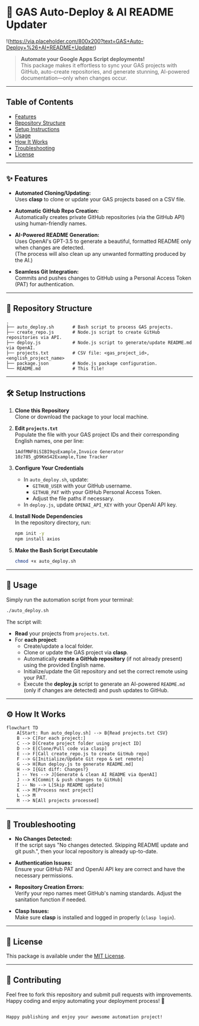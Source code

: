 # 🚀 GAS Auto-Deploy & AI README Updater

!(https://via.placeholder.com/800x200?text=GAS+Auto-Deploy+%26+AI+README+Updater)

> **Automate your Google Apps Script deployments!**  
> This package makes it effortless to sync your GAS projects with GitHub, auto-create repositories, and generate stunning, AI-powered documentation—only when changes occur.

---

## Table of Contents

- [Features](#features)
- [Repository Structure](#repository-structure)
- [Setup Instructions](#setup-instructions)
- [Usage](#usage)
- [How It Works](#how-it-works)
- [Troubleshooting](#troubleshooting)
- [License](#license)

---

## ✨ Features

- **Automated Cloning/Updating:**  
  Uses **clasp** to clone or update your GAS projects based on a CSV file.

- **Automatic GitHub Repo Creation:**  
  Automatically creates private GitHub repositories (via the GitHub API) using human-friendly names.

- **AI-Powered README Generation:**  
  Uses OpenAI's GPT-3.5 to generate a beautiful, formatted README only when changes are detected.  
  (The process will also clean up any unwanted formatting produced by the AI.)

- **Seamless Git Integration:**  
  Commits and pushes changes to GitHub using a Personal Access Token (PAT) for authentication.

---

## 📁 Repository Structure

```
.
├── auto_deploy.sh       # Bash script to process GAS projects.
├── create_repo.js       # Node.js script to create GitHub repositories via API.
├── deploy.js            # Node.js script to generate/update README.md via OpenAI.
├── projects.txt         # CSV file: <gas_project_id>,<english_project_name>
├── package.json         # Node.js package configuration.
└── README.md            # This file!
```

---

## 🛠️ Setup Instructions

1. **Clone this Repository**  
   Clone or download the package to your local machine.

2. **Edit `projects.txt`**  
   Populate the file with your GAS project IDs and their corresponding English names, one per line:
   ```
   1AdfMNF0iSIBI9qsExample,Invoice Generator
   10z785_gD9KmS42Example,Time Tracker
   ```

3. **Configure Your Credentials**  
   - In `auto_deploy.sh`, update:
     - `GITHUB_USER` with your GitHub username.
     - `GITHUB_PAT` with your GitHub Personal Access Token.
     - Adjust the file paths if necessary.
   - In `deploy.js`, update `OPENAI_API_KEY` with your OpenAI API key.

4. **Install Node Dependencies**  
   In the repository directory, run:
   ```bash
   npm init -y
   npm install axios
   ```

5. **Make the Bash Script Executable**  
   ```bash
   chmod +x auto_deploy.sh
   ```

---

## 🚀 Usage

Simply run the automation script from your terminal:
```bash
./auto_deploy.sh
```

The script will:
- **Read** your projects from `projects.txt`.
- For **each project**:
  - Create/update a local folder.
  - Clone or update the GAS project via **clasp**.
  - Automatically **create a GitHub repository** (if not already present) using the provided English name.
  - Initialize/update the Git repository and set the correct remote using your PAT.
  - Execute the **deploy.js** script to generate an AI-powered `README.md` (only if changes are detected) and push updates to GitHub.

---

## ⚙️ How It Works

```mermaid
flowchart TD
    A[Start: Run auto_deploy.sh] --> B{Read projects.txt CSV}
    B --> C[For each project:]
    C --> D[Create project folder using project ID]
    D --> E[Clone/Pull code via clasp]
    E --> F[Call create_repo.js to create GitHub repo]
    F --> G[Initialize/Update Git repo & set remote]
    G --> H[Run deploy.js to generate README.md]
    H --> I{Git diff: Changes?}
    I -- Yes --> J[Generate & clean AI README via OpenAI]
    J --> K[Commit & push changes to GitHub]
    I -- No --> L[Skip README update]
    K --> M[Process next project]
    L --> M
    M --> N[All projects processed]
```

---

## 🐞 Troubleshooting

- **No Changes Detected:**  
  If the script says "No changes detected. Skipping README update and git push.", then your local repository is already up-to-date.

- **Authentication Issues:**  
  Ensure your GitHub PAT and OpenAI API key are correct and have the necessary permissions.

- **Repository Creation Errors:**  
  Verify your repo names meet GitHub's naming standards. Adjust the sanitation function if needed.

- **Clasp Issues:**  
  Make sure **clasp** is installed and logged in properly (`clasp login`).

---

## 📜 License

This package is available under the [MIT License](LICENSE).

---

## 🙌 Contributing

Feel free to fork this repository and submit pull requests with improvements. Happy coding and enjoy automating your deployment process! 🚀
```

Happy publishing and enjoy your awesome automation project!
